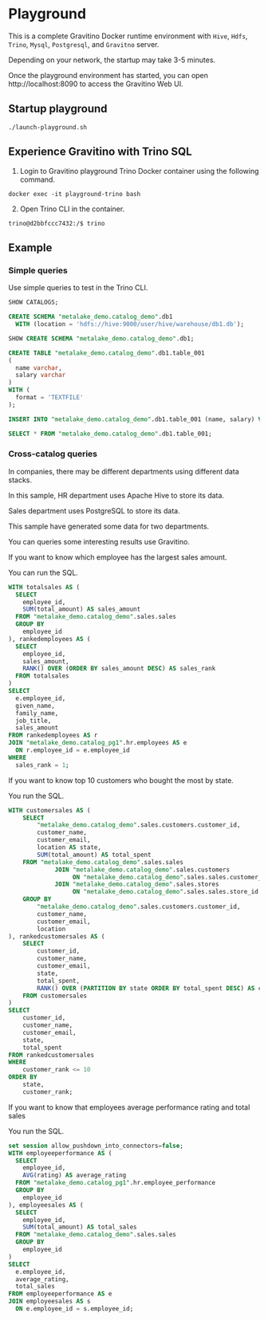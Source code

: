 
<!--
  Copyright 2023 Datastrato Pvt Ltd.
  This software is licensed under the Apache License version 2.
-->

# Playground

This is a complete Gravitino Docker runtime environment with `Hive`, `Hdfs`, `Trino`, `Mysql`, `Postgresql`, and `Gravitno` server.

Depending on your network, the startup may take 3-5 minutes.

Once the playground environment has started, you can open http://localhost:8090 to access the Gravitino Web UI.

## Startup playground

```shell
./launch-playground.sh
```

## Experience Gravitino with Trino SQL

1. Login to Gravitino playground Trino Docker container using the following command.

```shell
docker exec -it playground-trino bash
````

2. Open Trino CLI in the container.

```shell
trino@d2bbfccc7432:/$ trino
```

## Example

### Simple queries

Use simple queries to test in the Trino CLI.

```SQL
SHOW CATALOGS;

CREATE SCHEMA "metalake_demo.catalog_demo".db1
  WITH (location = 'hdfs://hive:9000/user/hive/warehouse/db1.db');

SHOW CREATE SCHEMA "metalake_demo.catalog_demo".db1;

CREATE TABLE "metalake_demo.catalog_demo".db1.table_001
(
  name varchar,
  salary varchar
)
WITH (
  format = 'TEXTFILE'
);

INSERT INTO "metalake_demo.catalog_demo".db1.table_001 (name, salary) VALUES ('sam', '11');

SELECT * FROM "metalake_demo.catalog_demo".db1.table_001;
```

### Cross-catalog queries

In companies, there may be different departments using different data stacks. 

In this sample, HR department uses Apache Hive to store its data.

Sales department uses PostgreSQL to store its data.

This sample have generated some data for two departments.

You can queries some interesting results use Gravitino. 

If you want to know which employee has the largest sales amount.

You can run the SQL.

```SQL
WITH totalsales AS (
  SELECT
    employee_id,
    SUM(total_amount) AS sales_amount
  FROM "metalake_demo.catalog_demo".sales.sales
  GROUP BY
    employee_id
), rankedemployees AS (
  SELECT
    employee_id,
    sales_amount,
    RANK() OVER (ORDER BY sales_amount DESC) AS sales_rank
  FROM totalsales
)
SELECT
  e.employee_id,
  given_name,
  family_name,
  job_title,
  sales_amount
FROM rankedemployees AS r
JOIN "metalake_demo.catalog_pg1".hr.employees AS e
  ON r.employee_id = e.employee_id
WHERE
  sales_rank = 1;
```

If you want to know top 10 customers who bought the most by state.

You run the SQL.

```SQL
WITH customersales AS (
    SELECT
        "metalake_demo.catalog_demo".sales.customers.customer_id,
        customer_name,
        customer_email,
        location AS state,
        SUM(total_amount) AS total_spent
    FROM "metalake_demo.catalog_demo".sales.sales
             JOIN "metalake_demo.catalog_demo".sales.customers
                  ON "metalake_demo.catalog_demo".sales.sales.customer_id = "metalake_demo.catalog_demo".sales.customers.customer_id
             JOIN "metalake_demo.catalog_demo".sales.stores
                  ON "metalake_demo.catalog_demo".sales.sales.store_id = "metalake_demo.catalog_demo".sales.stores.store_id
    GROUP BY
        "metalake_demo.catalog_demo".sales.customers.customer_id,
        customer_name,
        customer_email,
        location
), rankedcustomersales AS (
    SELECT
        customer_id,
        customer_name,
        customer_email,
        state,
        total_spent,
        RANK() OVER (PARTITION BY state ORDER BY total_spent DESC) AS customer_rank
    FROM customersales
)
SELECT
    customer_id,
    customer_name,
    customer_email,
    state,
    total_spent
FROM rankedcustomersales
WHERE
    customer_rank <= 10
ORDER BY
    state,
    customer_rank;
```

If you want to know that employees average performance rating and total sales

You run the SQL.

```SQL
set session allow_pushdown_into_connectors=false;
WITH employeeperformance AS (
  SELECT
    employee_id,
    AVG(rating) AS average_rating
  FROM "metalake_demo.catalog_pg1".hr.employee_performance
  GROUP BY
    employee_id
), employeesales AS (
  SELECT
    employee_id,
    SUM(total_amount) AS total_sales
  FROM "metalake_demo.catalog_demo".sales.sales
  GROUP BY
    employee_id
)
SELECT
  e.employee_id,
  average_rating,
  total_sales
FROM employeeperformance AS e
JOIN employeesales AS s
  ON e.employee_id = s.employee_id;
```